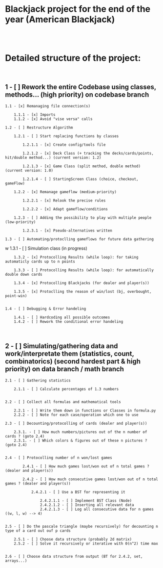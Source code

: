 # **Blackjack project for the end of the year (American Blackjack)**

<br><br>

# **Detailed structure of the project:**

<br>

## 1 - [ ] Rework the entire Codebase using classes, methods... (high priority) on codebase branch

    1.1 - [x] Remanaging file connection(s)

        1.1.1 - [x] Imports
        1.1.2 - [x] Avoid "vise versa" calls

    1.2 - [ ] Restructure Algorithm

        1.2.1 - [ ] Start replacing functions by classes

            1.2.1.1 - [x] Create config/tools file

            1.2.1.2 - [x] Deck Class (+ tracking the decks/cards/points, hit/double method...) (current version: 1.2)

            1.2.1.3 - [x] Game Class (split method, double method) (current version: 1.0)

            1.2.1.4 - [ ] StartingScreen Class (choice, checkout, gameFlow)

        1.2.2 - [x] Remanage gameflow (medium-priority)

            1.2.2.1 - [x] Relook the precise rules

            1.2.2.2 - [x] Adapt gameflow/conditions

        1.2.3 - [ ] Adding the possibility to play with multiple people (low-priority)

            1.2.3.1 - [x] Pseudo-alternatives written

    1.3 - [ ] Automating/protoclling gameflows for future data gathering

w
1.3.1 - [ ] Simulation class (in progress)

        1.3.2 - [x] Protocolling Results (while loop): for taking automaticly cards up to n points

        1.3.3 - [ ] Protocolling Results (while loop): for automatically double down cards

        1.3.4 - [x] Protocolling Blackjacks (for dealer and player(s))

        1.3.5 - [x] Protoclling the reason of win/lost (bj, overbought, point-win)


    1.4 - [ ] Debugging & Error handeling

        1.4.1 - [ ] Hardcoding all possible outcomes
        1.4.2 - [ ] Rework the conditional error handeling

<br>

## 2 - [ ] Simulating/gathering data and work/interpretate them (statistics, count, combinatorics) (second hardest part & high priority) on data branch / math branch

    2.1 - [ ] Gathering statistics

        2.1.1 - [ ] Calculate percentages of 1.3 numbers


    2.2 - [ ] Collect all formulas and mathematical tools

        2.2.1 - [ ] Write them down in functions or Classes in formula.py
        2.2.2 - [ ] Note for each case/operation which one to use

    2.3 - [ ] Decounting/protocolling of cards (dealer and player(s))

        2.3.1. - [ ] How much numbers/pictures out of the n number of cards ? (goto 2.4)
        2.3.1. - [ ] Which colors & figures out of these n pictures ? (goto 2.4)


    2.4 - [ ] Protocolling number of n won/lost games

            2.4.1 - [ ] How much games lost/won out of n total games ? (dealer and player(s))

            2.4.2 - [ ] How much consecutive games lost/won out of n total games ? (dealer and player(s))

                2.4.2.1 - [ ] Use a BST for representing it

                    2.4.2.1.1 - [ ] Implement BST Class (Node)
                    2.4.2.1.2 - [ ] Inserting all relevant data
                    2.4.2.1.3 - [ ] Log all consecutive data for n games ((w, l, w) --> 4)


    2.5 - [ ] Do the pascale triangle (maybe recursively) for decounting n type of a card out ouf p cards

        2.5.1 - [ ] Choose data structure (probably 2d matrix)
        2.5.2 - [ ] Solve it recursively or iterative with 0(n^2) time max


    2.6 - [ ] Choose data structure from output (BT for 2.4.2, set, arrays...)

<br>
